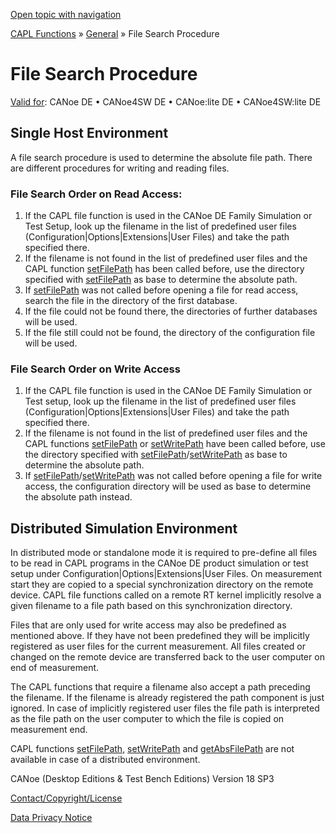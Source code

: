 [Open topic with navigation](../../../../CANoeDEFamily.htm#Topics/CAPLFunctions/Other/CAPLfunctionsFileSearchProcedure.md)

[CAPL Functions](../CAPLfunctions.md) » [General](CAPLGeneralStartPage.md) » File Search Procedure

# File Search Procedure

[Valid for](../../Shared/FeatureAvailability.md): CANoe DE • CANoe4SW DE • CANoe:lite DE • CANoe4SW:lite DE

## Single Host Environment

A file search procedure is used to determine the absolute file path. There are different procedures for writing and reading files.

### File Search Order on Read Access:

1. If the CAPL file function is used in the CANoe DE Family Simulation or Test Setup, look up the filename in the list of predefined user files (Configuration|Options|Extensions|User Files) and take the path specified there.
2. If the filename is not found in the list of predefined user files and the CAPL function [setFilePath](Functions/CAPLfunctionSetFilePath.md) has been called before, use the directory specified with [setFilePath](Functions/CAPLfunctionSetFilePath.md) as base to determine the absolute path.
3. If [setFilePath](Functions/CAPLfunctionSetFilePath.md) was not called before opening a file for read access, search the file in the directory of the first database.
4. If the file could not be found there, the directories of further databases will be used.
5. If the file still could not be found, the directory of the configuration file will be used.

### File Search Order on Write Access

1. If the CAPL file function is used in the CANoe DE Family Simulation or Test setup, look up the filename in the list of predefined user files (Configuration|Options|Extensions|User Files) and take the path specified there.
2. If the filename is not found in the list of predefined user files and the CAPL functions [setFilePath](Functions/CAPLfunctionSetFilePath.md) or [setWritePath](Functions/CAPLfunctionSetWritePath.md) have been called before, use the directory specified with [setFilePath](Functions/CAPLfunctionSetFilePath.md)/[setWritePath](Functions/CAPLfunctionSetWritePath.md) as base to determine the absolute path.
3. If [setFilePath](Functions/CAPLfunctionSetFilePath.md)/[setWritePath](Functions/CAPLfunctionSetWritePath.md) was not called before opening a file for write access, the configuration directory will be used as base to determine the absolute path instead.

## Distributed Simulation Environment

In distributed mode or standalone mode it is required to pre-define all files to be read in CAPL programs in the CANoe DE product simulation or test setup under Configuration|Options|Extensions|User Files. On measurement start they are copied to a special synchronization directory on the remote device. CAPL file functions called on a remote RT kernel implicitly resolve a given filename to a file path based on this synchronization directory.

Files that are only used for write access may also be predefined as mentioned above. If they have not been predefined they will be implicitly registered as user files for the current measurement. All files created or changed on the remote device are transferred back to the user computer on end of measurement.

The CAPL functions that require a filename also accept a path preceding the filename. If the filename is already registered the path component is just ignored. In case of implicitly registered user files the file path is interpreted as the file path on the user computer to which the file is copied on measurement end.

CAPL functions [setFilePath](Functions/CAPLfunctionSetFilePath.md), [setWritePath](Functions/CAPLfunctionSetWritePath.md) and [getAbsFilePath](Functions/CAPLfunctionGetAbsFilePath.md) are not available in case of a distributed environment.

CANoe (Desktop Editions & Test Bench Editions) Version 18 SP3

[Contact/Copyright/License](../../Shared/ContactCopyrightLicense.md)

[Data Privacy Notice](https://www.vector.com/int/en/company/get-info/privacy-policy/)
